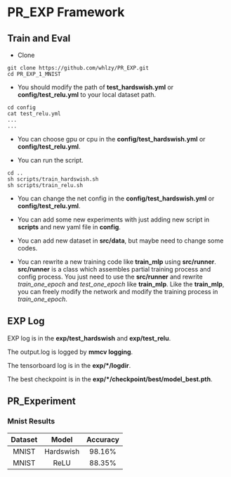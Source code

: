 # PR_EXP Framework
## Train and Eval
- Clone
```
git clone https://github.com/whlzy/PR_EXP.git
cd PR_EXP_1_MNIST
```

- You should modify the path of **test_hardswish.yml** or **config/test_relu.yml** to your local dataset path.
```
cd config
cat test_relu.yml
...
...
```

- You can choose gpu or cpu in the **config/test_hardswish.yml** or **config/test_relu.yml**.

- You can run the script.
```
cd ..
sh scripts/train_hardswish.sh
sh scripts/train_relu.sh
```

- You can change the net config in the **config/test_hardswish.yml** or **config/test_relu.yml**.

- You can add some new experiments with just adding new script in **scripts** and new yaml file in **config**.

- You can add new dataset in **src/data**, but maybe need to change some codes.

- You can rewrite a new training code like **train_mlp** using **src/runner**. **src/runner** is a class which assembles partial training process and config process. You just need to use the **src/runner** and rewrite *train_one_epoch* and *test_one_epoch* like **train_mlp**. Like the **train_mlp**, you can freely modify the network and modify the training process in *train_one_epoch*.

## EXP Log
EXP log is in the **exp/test_hardswish** and **exp/test_relu**.

The output.log is logged by **mmcv logging**.

The tensorboard log is in the **exp/*/logdir**.

The best checkpoint is in the **exp/*/checkpoint/best/model_best.pth**.

## PR_Experiment

### Mnist Results
|Dataset |Model  |Accuracy |
|:-:| :----: | :----:|
|MNIST |Hardswish | 98.16%|
|MNIST |ReLU | 88.35%|
